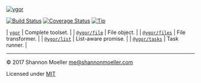 [![ygor](https://cdn.rawgit.com/shannonmoeller/ygor/4de4a22/media/logo.svg)](https://github.com/shannonmoeller/ygor#readme)

[![Build Status][travis-img]][travis-url] [![Coverage Status][coveralls-img]][coveralls-url] [![Tip][amazon-img]][amazon-url]

| [`ygor`](http://npm.im/ygor)               | Complete toolset.   |
| [`@ygor/file`](http://npm.im/@ygor/file)   | File object.        |
| [`@ygor/files`](http://npm.im/@ygor/files) | File transformer.   |
| [`@ygor/list`](http://npm.im/@ygor/list)   | List-aware promise. |
| [`@ygor/tasks`](http://npm.im/@ygor/tasks) | Task runner.        |

----

© 2017 Shannon Moeller <me@shannonmoeller.com>

Licensed under [MIT](http://shannonmoeller.com/mit.txt)

[amazon-img]:    https://img.shields.io/badge/amazon-tip_jar-yellow.svg?style=flat-square
[amazon-url]:    https://www.amazon.com/gp/registry/wishlist/1VQM9ID04YPC5?sort=universal-price
[coveralls-img]: http://img.shields.io/coveralls/shannonmoeller/ygor/master.svg?style=flat-square
[coveralls-url]: https://coveralls.io/r/shannonmoeller/ygor
[travis-img]:    http://img.shields.io/travis/shannonmoeller/ygor.svg?style=flat-square
[travis-url]:    https://travis-ci.org/shannonmoeller/ygor
